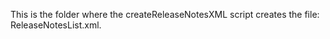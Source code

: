 This is the folder where the createReleaseNotesXML script creates
the file:  ReleaseNotesList.xml.  
